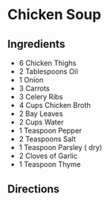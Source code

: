# Chicken Soup

## Ingredients
- 6 Chicken Thighs
- 2 Tablespoons Oil
- 1 Onion
- 3 Carrots
- 3 Celery Ribs
- 4 Cups Chicken Broth
- 2 Bay Leaves
- 2 Cups Water
- 1 Teaspoon Pepper
- 2 Teaspoons Salt
- 1 Teaspoon Parsley ( dry)
- 2 Cloves of Garlic
- 1 Teaspoon Thyme



## Directions
